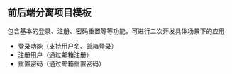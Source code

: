 ## 前后端分离项目模板

包含基本的登录、注册、密码重置等等功能，可进行二次开发具体场景下的应用

* 登录功能（支持用户名、邮箱登录）
* 注册用户（通过邮箱注册）
* 重置密码（通过邮箱重置密码）